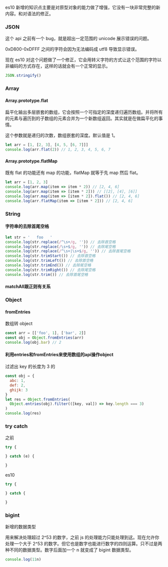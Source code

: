es10 新增的知识点主要是对原型对象的能力做了增强，它没有一块非常完整的新内容。和对语法的修正。

### JSON

这个 api 之前有一个 bug，就是超出一定范围的 unicode 展示错误的问题。

0xD800-0xDFFF 之间的字符会因为无法编码成 utf8 导致显示错误。

现在 es10 对这个问题做了一个修正，它会用转义字符的方式让这个范围的字符以非编码的方式存在，这样的话就会有一个正常的显示。

```js
JSON.stringify()
```

### Array

#### Array.prototype.flat

扁平化输出多层嵌套的数组，它会按照一个可指定的深度递归遍历数组。并将所有的元素与遍历到的子数组的元素合并为一个新数组返回。其实就是在做扁平化的事情。

这个参数就是递归的次数，数组嵌套的深度。默认值是 1。

```js
let arr = [1, [2, 3], [4, 5, [6, 7]]]
console.log(arr.flat(2)) // 1, 2, 3, 4, 5, 6, 7
```

#### Array.prototype.flatMap

既有 flat 的功能还有 map 的功能，flatMap 就等于先 map 然后 flat。

```js
let arr = [1, 2, 3]
console.log(arr.map(item => item * 2)) // [2, 4, 6]
console.log(arr.map(item => [item * 2])) // [[2], [4], [6]]
console.log(arr.map(item => [item * 2]).flat()) // [2, 4, 6]
console.log(arr.flatMap(item => [item * 2])) // [2, 4, 6]
```

### String

#### 字符串的去除首尾空格

```js
let str = '   foo   '
console.log(str.replace(/^\s+/g, '')) // 去除首空格
console.log(str.replace(/\s+$/g, '')) // 去除尾空格
console.log(str.replace(/^\s+|\s+$/g, '')) // 去除首尾空格
console.log(str.trimStart()) // 去除首空格
console.log(str.trimLeft()) // 去除首空格
console.log(str.trimEnd()) // 去除尾空格
console.log(str.trimRight()) // 去除尾空格
console.log(str.trim()) // 去除首尾空格
```

#### matchAll跟正则有关系

### Object

#### fromEntries

数组转 object

```js
const arr = [['foo', 1], ['bar', 2]]
const obj = Object.fromEntries(arr)
console.log(obj.bar) // 2
```

#### 利用entries和fromEntries来使用数组的api操作object

过滤出 key 的长度为 3 的

```js
const obj = {
  abc: 1,
  def: 2,
  ghijk: 3
}
let res = Object.fromEntries(
  Object.entries(obj).filter(([key, val]) => key.length === 3)
)
console.log(res)
```

### try catch

之前

```js
try {

} catch (e) {

}
```

es10

```js
try {

} catch {

}
```

### bigint

新增的数据类型

用来解决处理超过 2^53 的数字，之前 js 的处理能力只能处理到这。现在允许你处理一个大于 2^53 的数字。但它也是数字也能进行数字的四则运算。只不过是两种不同的数据类型。数字后面加一个 n 就变成了 bigint 数据类型。

```js
console.log(11n)
```